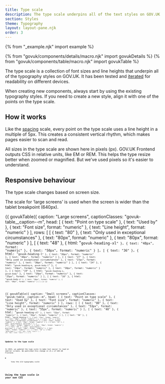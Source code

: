 ```yaml
---
title: Type scale
description: The type scale underpins all of the text styles on GOV.UK
section: Styles
theme: Typography
layout: layout-pane.njk
order: 3
---
```


{% from "_example.njk" import example %}

{% from "govuk/components/details/macro.njk" import govukDetails %}
{% from "govuk/components/table/macro.njk" import govukTable %}

The type scale is a collection of font sizes and line heights that underpin all of the typography styles on GOV.UK. It has been tested and [iterated](https://designnotes.blog.gov.uk/2022/12/12/making-the-gov-uk-frontend-typography-scale-more-accessible/) for readability on different devices.

When creating new components, always start by using the existing typography styles. If you need to create a new style, align it with one of the points on the type scale.

## How it works

Like the [spacing](/styles/spacing/) scale, every point on the type scale uses a line height in a multiple of 5px. This creates a consistent vertical rhythm, which makes pages easier to scan and read.

All sizes in the type scale are shown here in pixels (px). GOV.UK Frontend outputs CSS in relative units, like EM or REM. This helps the type resize better when zoomed or magnified. But we've used pixels so it's easier to understand.

## Responsive behaviour

The type scale changes based on screen size.

The scale for ‘large screens’ is used when the screen is wider than the tablet breakpoint (640px).

{{ govukTable({
  caption: "Large screens",
  captionClasses: "govuk-table__caption--m",
  head: [
    {
      text: "Point on type scale"
    },
    {
      text: "Used by"
    },
    {
      text: "Font size",
      format: "numeric"
    },
    {
      text: "Line height",
      format: "numeric"
    }
  ],
  rows: [
    [
      {
        text: "80"
      },
      {
        text: "Only used in exceptional circumstances"
      },
      {
        text: "80px",
        format: "numeric"
      },
      {
        text: "80px",
        format: "numeric"
      }
    ],
    [
      {
        text: "48"
      },
      {
        html: "<code>govuk-heading-xl<code>"
      },
      {
        text: "48px",
        format: "numeric"
      },
      {
        text: "50px",
        format: "numeric"
      }
    ],
    [
      {
        text: "36"
      },
      {
        html: "<code>govuk-heading-l<code>"
      },
      {
        text: "36px",
        format: "numeric"
      },
      {
        text: "40px",
        format: "numeric"
      }
    ],
    [
      {
        text: "27"
      },
      {
        text: "Only used in exceptional circumstances"
      },
      {
        text: "27px",
        format: "numeric"
      },
      {
        text: "30px",
        format: "numeric"
      }
    ],
    [
      {
        text: "24"
      },
      {
        html: "<code>govuk-heading-m</code>, <code>govuk-body-l</code>"
      },
      {
        text: "24px",
        format: "numeric"
      },
      {
        text: "30px",
        format: "numeric"
      }
    ],
    [
      {
        text: "19"
      },
      {
        html: "<code>govuk-heading-s</code>, <code>govuk-body</code>"
      },
      {
        text: "19px",
        format: "numeric"
      },
      {
        text: "25px",
        format: "numeric"
      }
    ],
    [
      {
        text: "16"
      },
      {
        html: "<code>govuk-body-s<code>"
      },
      {
        text: "16px",
        format: "numeric"
      },
      {
        text: "20px",
        format: "numeric"
      }
    ]
  ]
}) }}

{{ govukTable({
  caption: "Small screens",
  captionClasses: "govuk-table__caption--m",
  head: [
    {
      text: "Point on type scale"
    },
    {
      text: "Used by"
    },
    {
      text: "Font size",
      format: "numeric"
    },
    {
      text: "Line height",
      format: "numeric"
    }
  ],
  rows: [
    [
      {
        text: "80"
      },
      {
        text: "Only used in exceptional circumstances"
      },
      {
        text: "53px",
        format: "numeric"
      },
      {
        text: "55px",
        format: "numeric"
      }
    ],
    [
      {
        text: "48"
      },
      {
        html: "<code>govuk-heading-xl<code>"
      },
      {
        text: "32px",
        format: "numeric"
      },
      {
        text: "35px",
        format: "numeric"
      }
    ],
    [
      {
        text: "36"
      },
      {
        html: "<code>govuk-heading-l<code>"
      },
      {
        text: "27px",
        format: "numeric"
      },
      {
        text: "30px",
        format: "numeric"
      }
    ],
    [
      {
        text: "27"
      },
      {
        text: "Only used in exceptional circumstances"
      },
      {
        text: "21px",
        format: "numeric"
      },
      {
        text: "25px",
        format: "numeric"
      }
    ],
    [
      {
        text: "24"
      },
      {
        html: "<code>govuk-heading-m</code>, <code>govuk-body-l</code>"
      },
      {
        text: "21px",
        format: "numeric"
      },
      {
        text: "25px",
        format: "numeric"
      }
    ],
    [
      {
        text: "19"
      },
      {
        html: "<code>govuk-heading-s</code>, <code>govuk-body</code>"
      },
      {
        text: "19px",
        format: "numeric"
      },
      {
        text: "25px",
        format: "numeric"
      }
    ],
    [
      {
        text: "16"
      },
      {
        html: "<code>govuk-body-s<code>"
      },
      {
        text: "16px",
        format: "numeric"
      },
      {
        text: "20px",
        format: "numeric"
      }
    ]
  ]
}) }}

### Updates to the type scale

In 2024, we updated the type scale to make text easier to read on smaller screens. We published this change in v5.x of GOV.UK Frontend.

<details class="govuk-details">
  <summary class="govuk-details__summary">
    <span class="govuk-details__summary-text">
      View the old typography scale
    </span>
  </summary>
  <div class="govuk-details__text">

    {{ govukTable({
        caption: "Small screens",
        captionClasses: "govuk-table__caption--m",
        classes: "govuk-!-margin-bottom-6",
        head: [
          {
            text: "Point on type scale"
          },
          {
            text: "Used by"
          },
          {
            text: "Font size",
            format: "numeric"
          },
          {
            text: "Line height",
            format: "numeric"
          }
        ],
        rows: [
          [
            {
              text: "80"
            },
            {
              text: "Only used in exceptional circumstances"
            },
            {
              text: "53px",
              format: "numeric"
            },
            {
              text: "55px",
              format: "numeric"
            }
          ],
          [
            {
              text: "48"
            },
            {
              html: "<code>govuk-heading-xl<code>"
            },
            {
              text: "32px",
              format: "numeric"
            },
            {
              text: "35px",
              format: "numeric"
            }
          ],
          [
            {
              text: "36"
            },
            {
              html: "<code>govuk-heading-l<code>"
            },
            {
              text: "27px",
              format: "numeric"
            },
            {
              text: "30px",
              format: "numeric"
            }
          ],
          [
            {
              text: "27"
            },
            {
              text: "Only used in exceptional circumstances"
            },
            {
              text: "21px",
              format: "numeric"
            },
            {
              text: "25px",
              format: "numeric"
            }
          ],
          [
            {
              text: "24"
            },
            {
              html: "<code>govuk-heading-m</code>, <code>govuk-body-l</code>"
            },
            {
              text: "21px",
              format: "numeric"
            },
            {
              text: "25px",
              format: "numeric"
            }
          ],
          [
            {
              text: "19"
            },
            {
              html: "<code>govuk-heading-s</code>, <code>govuk-body</code>"
            },
            {
              text: "19px",
              format: "numeric"
            },
            {
              text: "25px",
              format: "numeric"
            }
          ],
          [
            {
              text: "16"
            },
            {
              html: "<code>govuk-body-s<code>"
            },
            {
              text: "16px",
              format: "numeric"
            },
            {
              text: "20px",
              format: "numeric"
            }
          ]
        ]
      }) }}

      The scale for large screens has not changed.
  </div>
</details>

## Using the type scale in your own CSS


